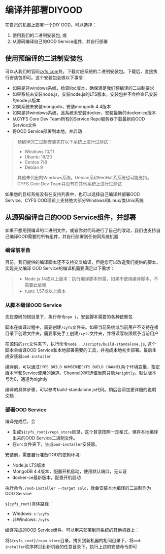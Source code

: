 # 编译并部署DIYOOD

在自己的机器上部署一个DIY OOD，可以选择：
1. 使用我们的二进制安装包, 或
2. 从源码编译自己的OOD Service组件，并自行部署

## 使用预编译的二进制安装包
可以从我们的官网[cyfs.com](https://www.cyfs.com)处，下载对应系统的二进制安装包。下载后，直接执行安装包即可。这个安装包会做以下事情：
- 如果是非windows系统，检查libc版本，确保满足我们预编译的二进制要求
- 如果系统未安装node.js，安装node.js的LTS版本。安装包并不会检查已安装的node.js版本
- 如果系统未安装mongodb，安装mongodb 4.4版本
- 如果是非windows系统，且系统未安装docker，安装最新的docker-ce版本
- 从CYFS Core Dev Team所有的Service Repo服务器下载最新的OOD Service文件
- 将OOD Service部署到本地，并启动
> 预编译的二进制安装包在以下系统上进行过测试：
> - Windows 10/11
> - Ubuntu 18/20
> - Centos 7/8
> - Debian 9
> 
> 其他未列出的Windows系统，Debian系和RedHat系系统也可能支持。CYFS Core Dev Team并没有在其他系统上进行过测试

如果您的目标系统没有在支持列表中，也可以选择自己编译并部署OOD Service。CYFS OOD理论上支持绝大部分Windows和Linux/类Unix系统

## 从源码编译自己的OOD Service组件，并部署

如果不想用预编译的二进制文件，或者你对代码进行了自己的改动，我们也支持自己编译OOD需要的所有组件，并自行部署到任何同系统机器

### 编译前准备
目前，我们提供的编译脚本还不支持交叉编译，但是您可以改造我们提供的脚本，实现交叉编译
OOD Service的编译机需要满足以下需求：
> - Node.js 14或以上版本：执行编译脚本所需，如果不使用编译脚本，不需要此依赖
> - rustc 1.57或以上版本

### 从脚本编译OOD Service
先在源码的根目录下，执行命令`npm i`，安装脚本需要的各种依赖包

脚本在编译过程中，需要创建`/cyfs`文件夹。如果当前系统或当前用户不支持在根目录下创建文件夹，需要事先手工创建`/cyfs`文件夹，并将读写权限赋予当前用户

在源码的`src`文件夹下，执行命令`node ../scripts/build-standalone.js`, 这个脚本会编译OOD Service和本地部署需要的工具，并完成本地初步部署。最后生成安装器`ood-installer`

编译前，可以通过`CYFS_BUILD_NUMBER`和`CYFS_BUILD_CHANNEL`两个环境变量，指定版本号和Service使用的通道。Channel的可选值当前只能为`nightly`。默认版本号为0，通道为nightly

编译的具体步骤，可以参考build-standalone.js代码。稍后会添加更详细的说明文档

### 部署OOD Service
编译完成后，会
- 生成`${cyfs_root}/repo_store`目录，这个目录按照一定格式，保存本地编译出来的OOD Service二进制文件。
- 在`src`文件夹下，生成`ood-installer`安装器。

安装前，需要自行准备OOD的依赖环境:
- Node.js LTS版本
- MongoDB 4.4版本，配置开机启动，使用默认端口，无认证
- docker-ce最新版本，配置开机启动

执行命令`./ood-installer --target solo`，就会安装本地编译的二进制作为OOD Service

`${cyfs_root}`具体路径：
- Windows: `c:\cyfs`
- 非Windows: `/cyfs`

编译完成的OOD Service组件，可以用来部署到同系统的其他机器上：

将`${cyfs_root}/repo_store`目录，拷贝到新机器的相同目录下，将`ood-installer`程序拷贝到新机器的任意目录下，执行上述的安装命令即可